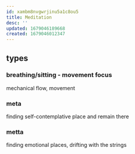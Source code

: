 ```yaml
---
id: xambm8nvgwrjinu5a1c8ou5
title: Meditation
desc: ''
updated: 1679046189668
created: 1679046012347
---
```

## types
### breathing/sitting - movement focus
mechanical flow, movement
### meta
finding self-contemplative place and remain there
### metta
finding emotional places, drifting with the strings